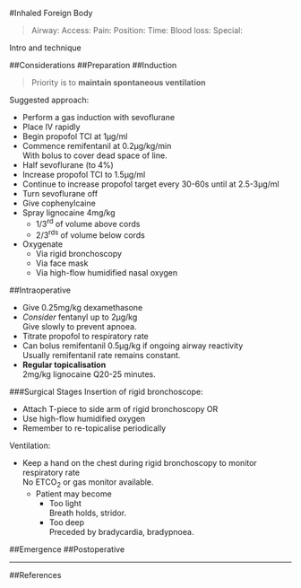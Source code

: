 #Inhaled Foreign Body

>Airway: 
>Access: 
>Pain: 
>Position:
>Time: 
>Blood loss:
>Special:

Intro and technique

##Considerations
##Preparation
##Induction
> Priority is to **maintain spontaneous ventilation**

Suggested approach:
* Perform a gas induction with sevoflurane
* Place IV rapidly
* Begin propofol TCI at 1μg/ml
* Commence remifentanil at 0.2μg/kg/min  
With bolus to cover dead space of line.
* Half sevoflurane (to 4%)
* Increase propofol TCI to 1.5μg/ml
* Continue to increase propofol target every 30-60s until at 2.5-3μg/ml
* Turn sevoflurane off
* Give cophenylcaine
* Spray lignocaine 4mg/kg
	* 1/3<sup>rd</sup> of volume above cords
	* 2/3<sup>rds</sup> of volume below cords
* Oxygenate
	* Via rigid bronchoscopy
	* Via face mask
	* Via high-flow humidified nasal oxygen

##Intraoperative
* Give 0.25mg/kg dexamethasone
* *Consider* fentanyl up to 2μg/kg  
Give slowly to prevent apnoea.
* Titrate propofol to respiratory rate
* Can bolus remifentanil 0.5μg/kg if ongoing airway reactivity  
Usually remifentanil rate remains constant.
* **Regular topicalisation**  
2mg/kg lignocaine Q20-25 minutes.

###Surgical Stages
Insertion of rigid bronchoscope:
* Attach T-piece to side arm of rigid bronchoscopy OR
* Use high-flow humidified oxygen
* Remember to re-topicalise periodically

Ventilation:
* Keep a hand on the chest during rigid bronchoscopy to monitor respiratory rate  
No ETCO<sub>2</sub> or gas monitor available.
	* Patient may become
		* Too light  
		Breath holds, stridor.
		* Too deep  
		Preceded by bradycardia, bradypnoea.


##Emergence
##Postoperative

---
##References
